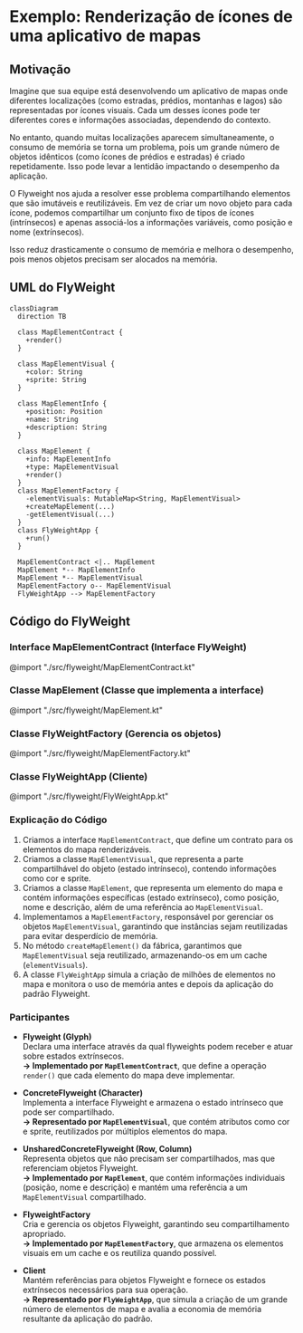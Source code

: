 # Exemplo: Renderização de ícones de uma aplicativo de mapas

## Motivação
Imagine que sua equipe está desenvolvendo um aplicativo de mapas onde diferentes localizações (como estradas, prédios, montanhas e lagos) são representadas por ícones visuais. Cada um desses ícones pode ter diferentes cores e informações associadas, dependendo do contexto.

No entanto, quando muitas localizações aparecem simultaneamente, o consumo de memória se torna um problema, pois um grande número de objetos idênticos (como ícones de prédios e estradas) é criado repetidamente. Isso pode levar a lentidão impactando o desempenho da aplicação.

O Flyweight nos ajuda a resolver esse problema compartilhando elementos que são imutáveis e reutilizáveis. Em vez de criar um novo objeto para cada ícone, podemos compartilhar um conjunto fixo de tipos de ícones (intrínsecos) e apenas associá-los a informações variáveis, como posição e nome (extrínsecos).

Isso reduz drasticamente o consumo de memória e melhora o desempenho, pois menos objetos precisam ser alocados na memória.

## UML do FlyWeight
```mermaid
classDiagram
  direction TB

  class MapElementContract {
    +render()
  }

  class MapElementVisual {
    +color: String
    +sprite: String
  }

  class MapElementInfo {
    +position: Position
    +name: String
    +description: String
  }

  class MapElement {
    +info: MapElementInfo
    +type: MapElementVisual
    +render()
  }
  class MapElementFactory {
    -elementVisuals: MutableMap<String, MapElementVisual>
    +createMapElement(...)
    -getElementVisual(...)
  }
  class FlyWeightApp {
    +run()
  }

  MapElementContract <|.. MapElement
  MapElement *-- MapElementInfo
  MapElement *-- MapElementVisual
  MapElementFactory o-- MapElementVisual
  FlyWeightApp --> MapElementFactory
```
## Código do FlyWeight

### Interface MapElementContract (Interface FlyWeight)
@import "./src/flyweight/MapElementContract.kt"

### Classe MapElement (Classe que implementa a interface)
@import "./src/flyweight/MapElement.kt"

### Classe FlyWeightFactory (Gerencia os objetos)
@import "./src/flyweight/MapElementFactory.kt"

### Classe FlyWeightApp (Cliente)
@import "./src/flyweight/FlyWeightApp.kt"

### **Explicação do Código**  
1. Criamos a interface `MapElementContract`, que define um contrato para os elementos do mapa renderizáveis.  
2. Criamos a classe `MapElementVisual`, que representa a parte compartilhável do objeto (estado intrínseco), contendo informações como cor e sprite.  
3. Criamos a classe `MapElement`, que representa um elemento do mapa e contém informações específicas (estado extrínseco), como posição, nome e descrição, além de uma referência ao `MapElementVisual`.  
4. Implementamos a `MapElementFactory`, responsável por gerenciar os objetos `MapElementVisual`, garantindo que instâncias sejam reutilizadas para evitar desperdício de memória.  
5. No método `createMapElement()` da fábrica, garantimos que `MapElementVisual` seja reutilizado, armazenando-os em um cache (`elementVisuals`).  
6. A classe `FlyWeightApp` simula a criação de milhões de elementos no mapa e monitora o uso de memória antes e depois da aplicação do padrão Flyweight.  


### **Participantes**  

- **Flyweight (Glyph)**  
  Declara uma interface através da qual flyweights podem receber e atuar sobre estados extrínsecos.  
  **→ Implementado por `MapElementContract`**, que define a operação `render()` que cada elemento do mapa deve implementar.

- **ConcreteFlyweight (Character)**  
  Implementa a interface Flyweight e armazena o estado intrínseco que pode ser compartilhado.  
  **→ Representado por `MapElementVisual`**, que contém atributos como cor e sprite, reutilizados por múltiplos elementos do mapa.  

- **UnsharedConcreteFlyweight (Row, Column)**  
  Representa objetos que não precisam ser compartilhados, mas que referenciam objetos Flyweight.  
  **→ Implementado por `MapElement`**, que contém informações individuais (posição, nome e descrição) e mantém uma referência a um `MapElementVisual` compartilhado.  

- **FlyweightFactory**  
  Cria e gerencia os objetos Flyweight, garantindo seu compartilhamento apropriado.  
  **→ Implementado por `MapElementFactory`**, que armazena os elementos visuais em um cache e os reutiliza quando possível.  

- **Client**  
  Mantém referências para objetos Flyweight e fornece os estados extrínsecos necessários para sua operação.  
  **→ Representado por `FlyWeightApp`**, que simula a criação de um grande número de elementos de mapa e avalia a economia de memória resultante da aplicação do padrão.  